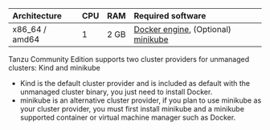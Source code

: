 | Architecture   | CPU | RAM  | Required software |
|:---------------|:----|:-----|:------------------|
| x86_64 / amd64 | 1   | 2 GB | [Docker engine](https://docs.docker.com/engine/install), (Optional) [minikube](https://minikube.sigs.k8s.io/docs/start/)|

Tanzu Community Edition supports two cluster providers for unmanaged clusters: Kind and minikube

- Kind is the default cluster provider and is included as default with the unmanaged cluster binary, you just need to install Docker.
- minikube is an alternative cluster provider, if you plan to use minikube as your cluster provider, you must first install minikube and a minikube supported container or virtual machine manager such as Docker.
